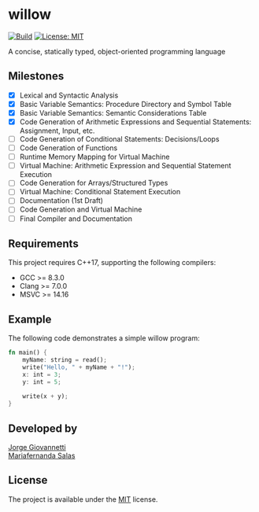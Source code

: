 # willow
[![Build](https://github.com/JorgeGiovannetti/willow/actions/workflows/build.yml/badge.svg)](https://github.com/JorgeGiovannetti/willow/actions/workflows/build.yml)
[![License: MIT](https://img.shields.io/badge/License-MIT-yellow.svg)](https://opensource.org/licenses/MIT)


A concise, statically typed, object-oriented programming language

## Milestones

- [x] Lexical and Syntactic Analysis
- [x] Basic Variable Semantics: Procedure Directory and Symbol Table
- [x] Basic Variable Semantics: Semantic Considerations Table
- [x] Code Generation of Arithmetic Expressions and Sequential Statements: Assignment, Input, etc.
- [ ] Code Generation of Conditional Statements: Decisions/Loops
- [ ] Code Generation of Functions
- [ ] Runtime Memory Mapping for Virtual Machine
- [ ] Virtual Machine: Arithmetic Expression and Sequential Statement Execution
- [ ] Code Generation for Arrays/Structured Types
- [ ] Virtual Machine: Conditional Statement Execution
- [ ] Documentation (1st Draft)
- [ ] Code Generation and Virtual Machine
- [ ] Final Compiler and Documentation

## Requirements
This project requires C++17, supporting the following compilers:
* GCC >= 8.3.0
* Clang >= 7.0.0
* MSVC >= 14.16

## Example
The following code demonstrates a simple willow program:
```rust
fn main() {
    myName: string = read(); 
    write("Hello, " + myName + "!");
    x: int = 3;
    y: int = 5;
    
    write(x + y);
}
```

## Developed by
[Jorge Giovannetti](https://github.com/JorgeGiovannetti) \
[Mariafernanda Salas](https://github.com/MariferSalas)

## License
The project is available under the [MIT](https://opensource.org/licenses/MIT) license.
